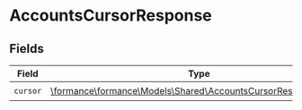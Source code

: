# AccountsCursorResponse


## Fields

| Field                                                                                                                | Type                                                                                                                 | Required                                                                                                             | Description                                                                                                          |
| -------------------------------------------------------------------------------------------------------------------- | -------------------------------------------------------------------------------------------------------------------- | -------------------------------------------------------------------------------------------------------------------- | -------------------------------------------------------------------------------------------------------------------- |
| `cursor`                                                                                                             | [\formance\formance\Models\Shared\AccountsCursorResponseCursor](../../models/shared/AccountsCursorResponseCursor.md) | :heavy_check_mark:                                                                                                   | N/A                                                                                                                  |
